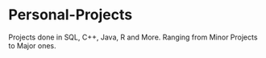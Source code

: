 # Personal-Projects
Projects done in SQL, C++, Java, R and More. Ranging from Minor Projects to Major ones.
